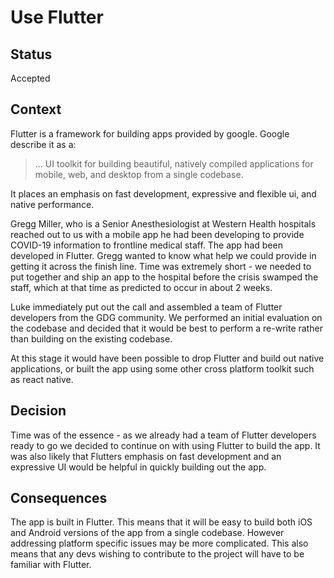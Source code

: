 # Use Flutter

## Status

Accepted

## Context

Flutter is a framework for building apps provided by google.  Google describe it as a:
> ... UI toolkit for building beautiful, natively compiled applications for mobile, web, and desktop from a single codebase.

It places an emphasis on fast development, expressive and flexible ui, and native performance.

Gregg Miller, who is a Senior Anesthesiologist at Western Health hospitals reached out to us with a mobile app he had been developing to provide COVID-19 information to frontline medical staff.  The app had been developed in Flutter.  Gregg wanted to know what help we could provide in getting it across the finish line.  Time was extremely short - we needed to put together and ship an app to the hospital before the crisis swamped the staff, which at that time as predicted to occur in about 2 weeks.

Luke immediately put out the call and assembled a team of Flutter developers from the GDG community.  We performed an initial evaluation on the codebase and decided that it would be best to perform a re-write rather than building on the existing codebase.

At this stage it would have been possible to drop Flutter and build out native applications, or built the app using some other cross platform toolkit such as react native.

## Decision

Time was of the essence - as we already had a team of Flutter developers ready to go we decided to continue on with using Flutter to build the app.  It was also likely that Flutters emphasis on fast development and an expressive UI would be helpful in quickly building out the app.

## Consequences

The app is built in Flutter.  This means that it will be easy to build both iOS and Android versions of the app from a single codebase.  However addressing platform specific issues may be more complicated.  This also means that any devs wishing to contribute to the project will have to be familiar with Flutter.